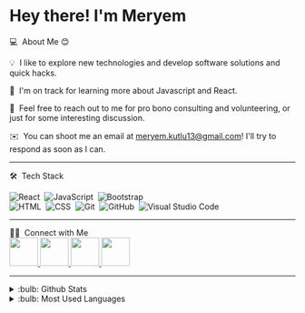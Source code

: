 # Hey there! I'm Meryem

 💻  About Me    :blush:    
 

💡  I like to explore new technologies and develop software solutions and quick hacks. 

🌱  I'm on track for learning more about Javascript and React. 

💬  Feel free to reach out to me for pro bono consulting and volunteering, or just for some interesting discussion. 

✉️  You can shoot me an email at meryem.kutlu13@gmail.com! I'll try to respond as soon as I can.


<hr>
 🛠 &nbsp;Tech Stack 

 

![React](https://img.shields.io/badge/-React-05122A?style=flat&logo=react)&nbsp;
![JavaScript](https://img.shields.io/badge/-JavaScript-05122A?style=flat&logo=javascript)&nbsp;
![Bootstrap](https://img.shields.io/badge/-Bootstrap-05122A?style=flat&logo=bootstrap&logoColor=563D7C)\
![HTML](https://img.shields.io/badge/-HTML-05122A?style=flat&logo=HTML5)&nbsp;
![CSS](https://img.shields.io/badge/-CSS-05122A?style=flat&logo=CSS3&logoColor=1572B6)&nbsp;
![Git](https://img.shields.io/badge/-Git-05122A?style=flat&logo=git)&nbsp;
![GitHub](https://img.shields.io/badge/-GitHub-05122A?style=flat&logo=github)&nbsp;
![Visual Studio Code](https://img.shields.io/badge/-Visual%20Studio%20Code-05122A?style=flat&logo=visual-studio-code&logoColor=007ACC)&nbsp;



<hr>
  🤝🏻 &nbsp;Connect with Me  <br>
 

<a href="https://www.linkedin.com/in/meryem-kutlu-7b26411b0/">
  <img height="50" src="https://user-images.githubusercontent.com/46517096/166973395-19676cd8-f8ec-4abf-83ff-da8243505b82.png"/>
</a>
<a href="mailto:meryem.kutlu13@gmail.com">
  <img height="50" src="https://ih1.redbubble.net/image.4090516662.6550/st,small,507x507-pad,600x600,f8f8f8.jpg"/>
</a>
<a href="https://www.instagram.com/meryemnurkutlu_/">
  <img height="50" src="https://user-images.githubusercontent.com/46517096/166974368-9798f39f-1f46-499c-b14e-81f0a3f83a06.png"/>
  <a href="https://twitter.com/_meryemkutlu">
  <img height="50" src="https://user-images.githubusercontent.com/46517096/166974271-91dfa250-d70b-4cb9-8707-f1bda1b708c3.png"/>
</a> 

<hr>

<details>
<summary>:bulb: Github Stats  </summary>
<img src="https://github-readme-stats.vercel.app/api?username=meryemkutlu">
</details>

<details>
<summary>:bulb: Most Used Languages </summary>
<img src="https://github-readme-stats.vercel.app/api/top-langs/?username=meryemkutlu&layout=compact">
</details>
